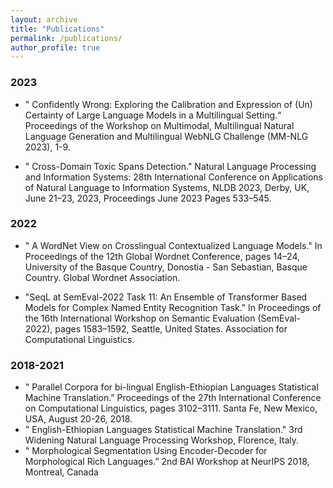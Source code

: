 ```yaml
---
layout: archive
title: "Publications"
permalink: /publications/
author_profile: true
---
```


### 2023 ###
* " Confidently Wrong: Exploring the Calibration and Expression of (Un) Certainty
of Large Language Models in a Multilingual Setting.“ 
Proceedings of the Workshop on Multimodal, Multilingual Natural Language Generation and Multilingual WebNLG Challenge (MM-NLG 2023), 1-9.

* " Cross-Domain Toxic Spans Detection." Natural Language Processing and Information Systems: 28th International Conference on Applications of Natural Language to Information
Systems, NLDB 2023, Derby, UK, June 21–23, 2023, Proceedings June 2023 Pages 533–545.

### 2022 ###
* " A WordNet View on Crosslingual Contextualized Language Models." In Proceedings of the 12th Global Wordnet Conference, pages 14–24, University of the Basque Country, Donostia - San
Sebastian, Basque Country. Global Wordnet Association.

* "SeqL at SemEval-2022 Task 11: An Ensemble of Transformer Based Models for Complex Named Entity Recognition Task." In Proceedings of the 16th International Workshop on
Semantic Evaluation (SemEval-2022), pages 1583–1592, Seattle, United States. Association for Computational Linguistics.

### 2018-2021 ###
* " Parallel Corpora for bi-lingual English-Ethiopian Languages Statistical Machine
Translation." Proceedings of the 27th International Conference on Computational Linguistics, pages
3102–3111. Santa Fe, New Mexico, USA, August 20-26, 2018.
* " English-Ethiopian Languages Statistical Machine Translation." 3rd Widening Natural Language Processing Workshop, Florence, Italy.
* " Morphological Segmentation Using Encoder-Decoder for Morphological Rich Languages.” 2nd BAI Workshop at NeurIPS 2018, Montreal, Canada

